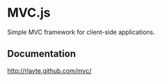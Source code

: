 # MVC.js

Simple MVC framework for client-side applications.

## Documentation

http://rlayte.github.com/mvc/

